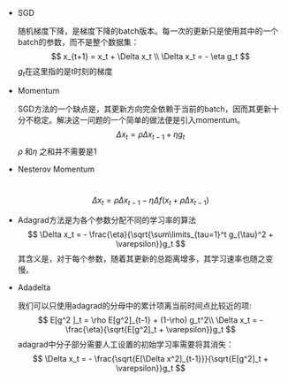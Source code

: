* SGD

  随机梯度下降，是梯度下降的batch版本。每一次的更新只是使用其中的一个batch的参数，而不是整个数据集：
  $$
  x_{t+1} = x_t + \Delta x_t \\ \Delta x_t = - \eta g_t
  $$
  $g_t$在这里指的是t时刻的梯度

* Momentum

  SGD方法的一个缺点是，其更新方向完全依赖于当前的batch，因而其更新十分不稳定。解决这一问题的一个简单的做法便是引入momentum。
  $$
  \Delta x_t = \rho \Delta x_{t-1} + \eta g_t
  $$
  $\rho$ 和$\eta$ 之和并不需要是1

* Nesterov Momentum

  ​
  $$
  \Delta x_t = \rho \Delta x_{t-1} - \eta \Delta f (x_t + \rho \Delta x_{t-1})
  $$

* Adagrad方法是为各个参数分配不同的学习率的算法
  $$
  \Delta x_t = - \frac{\eta}{\sqrt{\sum\limits_{tau=1}^t g_{\tau}^2 + \varepsilon}}g_t
  $$
  其含义是，对于每个参数，随着其更新的总距离增多，其学习速率也随之变慢。

* Adadelta

  我们可以只使用adagrad的分母中的累计项离当前时间点比较近的项:
  $$
  E[g^2 ]_t = \rho E[g^2]_{t-1} + (1-\rho) g_t^2\\
  \Delta x_t = - \frac{\eta}{\sqrt{E[g^2]_t + \varepsilon}}g_t
  $$
  adagrad中分子部分需要人工设置的初始学习率需要将其消失：
  $$
  \Delta x_t = - \frac{\sqrt{E[\Delta x^2]_{t-1}}}{\sqrt{E[g^2]_t + \varepsilon}}g_t
  $$
  ​